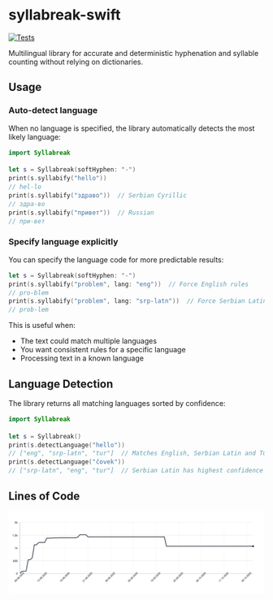 # syllabreak-swift

[![Tests](https://github.com/apakabarfm/syllabreak-swift/actions/workflows/tests.yml/badge.svg)](https://github.com/apakabarfm/syllabreak-swift/actions/workflows/tests.yml)

Multilingual library for accurate and deterministic hyphenation and syllable counting without relying on dictionaries.

## Usage

### Auto-detect language

When no language is specified, the library automatically detects the most likely language:

```swift
import Syllabreak

let s = Syllabreak(softHyphen: "-")
print(s.syllabify("hello"))
// hel-lo
print(s.syllabify("здраво"))  // Serbian Cyrillic
// здра-во
print(s.syllabify("привет"))  // Russian
// при-вет
```

### Specify language explicitly

You can specify the language code for more predictable results:

```swift
let s = Syllabreak(softHyphen: "-")
print(s.syllabify("problem", lang: "eng"))  // Force English rules
// pro-blem
print(s.syllabify("problem", lang: "srp-latn"))  // Force Serbian Latin rules
// prob-lem
```

This is useful when:
- The text could match multiple languages
- You want consistent rules for a specific language
- Processing text in a known language

## Language Detection

The library returns all matching languages sorted by confidence:

```swift
import Syllabreak

let s = Syllabreak()
print(s.detectLanguage("hello"))
// ["eng", "srp-latn", "tur"]  // Matches English, Serbian Latin and Turkish
print(s.detectLanguage("čovek"))
// ["srp-latn", "eng", "tur"]  // Serbian Latin has highest confidence due to č
```

## Lines of Code

<picture>
  <source media="(prefers-color-scheme: dark)" srcset=".github/loc-history-dark.svg">
  <source media="(prefers-color-scheme: light)" srcset=".github/loc-history-light.svg">
  <img alt="Lines of Code graph" src=".github/loc-history-light.svg">
</picture>